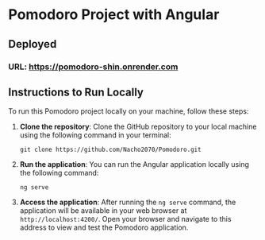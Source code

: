 # Pomodoro Project with Angular
## Deployed
### URL: https://pomodoro-shin.onrender.com
## Instructions to Run Locally

To run this Pomodoro project locally on your machine, follow these steps:

1. **Clone the repository**: Clone the GitHub repository to your local machine using the following command in your terminal:

    ```
    git clone https://github.com/Nacho2070/Pomodoro.git
    ```

2. **Run the application**: You can run the Angular application locally using the following command:

    ```
    ng serve
    ```

3. **Access the application**: After running the `ng serve` command, the application will be available in your web browser at `http://localhost:4200/`. Open your browser and navigate to this address to view and test the Pomodoro application.

